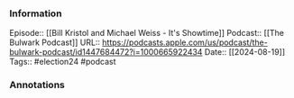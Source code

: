 ### Information

Episode:: [[Bill Kristol and Michael Weiss - It's Showtime]]
Podcast:: [[The Bulwark Podcast]] 
URL:: https://podcasts.apple.com/us/podcast/the-bulwark-podcast/id1447684472?i=1000665922434
Date:: [[2024-08-19]]
Tags:: #election24 
#podcast


### Annotations


